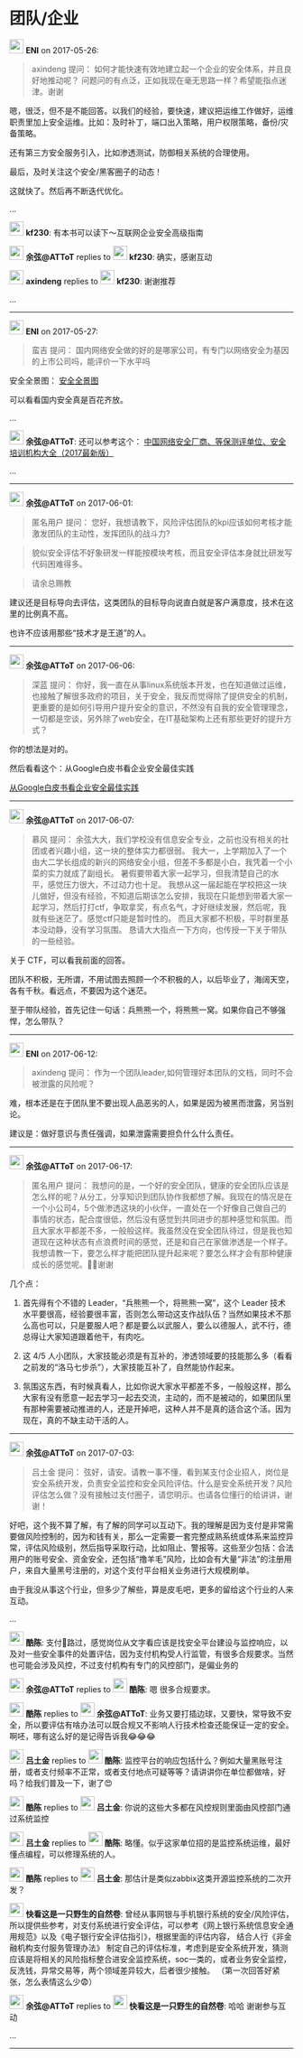 # 团队/企业

<img src="https://file.xiaomiquan.com/f2/18/f2187aaef0629494fb3ab1ab45faea17ed9021d9408eb286db2694c418ae7acf.jpg" width="25px"/> __ENI__ on 2017-05-26:

> axindeng 提问：
如何才能快速有效地建立起一个企业的安全体系，并且良好地推动呢？ 问题问的有点泛，正如我现在毫无思路一样？希望能指点迷津。谢谢


嗯，很泛，但不是不能回答。以我们的经验，要快速，建议把运维工作做好，运维职责里加上安全运维。比如：及时补丁，端口出入策略，用户权限策略，备份/灾备策略。

还有第三方安全服务引入，比如渗透测试，防御相关系统的合理使用。

最后，及时关注这个安全/黑客圈子的动态！

这就快了。然后再不断迭代优化。



...

<img src="https://file.xiaomiquan.com/fa/65/fa65064c64dfbabd1edf2a4283b03e86b51d48eaa326a21f10120c69ca94b308.jpg" width="25px"/> __kf230__: 有本书可以读下～互联网企业安全高级指南

<img src="https://file.xiaomiquan.com/96/86/9686aeac0faa9aa0efc8cc53e1617273dd5e53e7a0425b9f06b68f806f03ca15.jpg" width="25px"/> __余弦@ATToT__ replies to <img src="https://file.xiaomiquan.com/fa/65/fa65064c64dfbabd1edf2a4283b03e86b51d48eaa326a21f10120c69ca94b308.jpg" width="25px"/> __kf230__: 确实，感谢互动

<img src="https://file.xiaomiquan.com/f6/fa/f6fac18c1f86fe2ca889e07eb41cc651ec18dbd1db1616863065e330f75273de.jpg" width="25px"/> __axindeng__ replies to <img src="https://file.xiaomiquan.com/fa/65/fa65064c64dfbabd1edf2a4283b03e86b51d48eaa326a21f10120c69ca94b308.jpg" width="25px"/> __kf230__: 谢谢推荐

...

---

<img src="https://file.xiaomiquan.com/f2/18/f2187aaef0629494fb3ab1ab45faea17ed9021d9408eb286db2694c418ae7acf.jpg" width="25px"/> __ENI__ on 2017-05-27:

> 蛮吉 提问：
国内网络安全做的好的是哪家公司，有专门以网络安全为基因的上市公司吗，能评价一下水平吗


安全全景图：
[安全全景图](http://all.aqniu.com/)



可以看看国内安全真是百花齐放。



...

<img src="https://file.xiaomiquan.com/96/86/9686aeac0faa9aa0efc8cc53e1617273dd5e53e7a0425b9f06b68f806f03ca15.jpg" width="25px"/> __余弦@ATToT__: 还可以参考这个：
[中国网络安全厂商、等保测评单位、安全培训机构大全（2017最新版）](http://mp.weixin.qq.com/s/-q4TBhaTsBpulf5mhGSurw)


...

------

<img src="https://file.xiaomiquan.com/96/86/9686aeac0faa9aa0efc8cc53e1617273dd5e53e7a0425b9f06b68f806f03ca15.jpg" width="25px"/> __余弦@ATToT__ on 2017-06-01:

> 匿名用户 提问：
您好，我想请教下，风险评估团队的kpi应该如何考核才能激发团队的主动性，发挥团队的战斗力?

>貌似安全评估不好象研发一样能按模块考核，而且安全评估本身就比研发写代码困难得多。

>请余总赐教


建议还是目标导向去评估，这类团队的目标导向说直白就是客户满意度，技术在这里的比例真不高。

也许不应该用那些“技术才是王道”的人。



---

<img src="https://file.xiaomiquan.com/96/86/9686aeac0faa9aa0efc8cc53e1617273dd5e53e7a0425b9f06b68f806f03ca15.jpg" width="25px"/> __余弦@ATToT__ on 2017-06-06:

> 深蓝 提问：
你好，我一直在从事linux系统版本开发，也在知道做过运维，也接触了解很多政府的项目，关于安全，我反而觉得除了提供安全的机制，更重要的是如何引导用户提升安全的意识，不然没有自我的安全管理理念，一切都是空谈，另外除了web安全，在IT基础架构上还有那些更好的提升方式？


你的想法是对的。

然后看看这个：从Google白皮书看企业安全最佳实践


[从Google白皮书看企业安全最佳实践](http://mp.weixin.qq.com/s/j4mRush9uP-mR8hFbFevQw)


---

<img src="https://file.xiaomiquan.com/96/86/9686aeac0faa9aa0efc8cc53e1617273dd5e53e7a0425b9f06b68f806f03ca15.jpg" width="25px"/> __余弦@ATToT__ on 2017-06-07:

> 慕风 提问：
余弦大大，我们学校没有信息安全专业，之前也没有相关的社团或者兴趣小组，这一块的整体实力都很弱。
我大一，上学期加入了一个由大二学长组成的新兴的网络安全小组，但差不多都是小白，我凭着一个小菜的实力就成了副组长。
暑假要带着大家一起学习，但我清楚自己的水平，感觉压力很大，不过动力也十足。
我想从这一届起能在学校把这一块儿做好，但没有经验，不知道后期该怎么安排，我现在只能想到带着大家一起学习，然后打打ctf，争取拿奖，有点名气，才好继续发展，然后呢，我就有些迷茫了。感觉ctf只能是暂时性的。
而且大家都不积极，平时群里基本没动静，没有学习氛围。
恳请大大指点一下方向，也传授一下关于带队的一些经验。


关于 CTF，可以看我前面的回答。

团队不积极，无所谓，不用试图去照顾一个不积极的人，以后毕业了，海阔天空，各有千秋。看远点，不要因为这个迷茫。

至于带队经验，首先记住一句话：兵熊熊一个，将熊熊一窝。如果你自己不够强悍，怎么带队？



---

<img src="https://file.xiaomiquan.com/f2/18/f2187aaef0629494fb3ab1ab45faea17ed9021d9408eb286db2694c418ae7acf.jpg" width="25px"/> __ENI__ on 2017-06-12:

> axindeng 提问：
作为一个团队leader,如何管理好本团队的文档，同时不会被泄露的风险呢？


难，根本还是在于团队里不要出现人品恶劣的人，如果是因为被黑而泄露，另当别论。

建议是：做好意识与责任强调，如果泄露需要担负什么什么责任。



---

<img src="https://file.xiaomiquan.com/96/86/9686aeac0faa9aa0efc8cc53e1617273dd5e53e7a0425b9f06b68f806f03ca15.jpg" width="25px"/> __余弦@ATToT__ on 2017-06-17:

> 匿名用户 提问：
我想问的是，一个好的安全团队，健康的安全团队应该是怎么样的呢？从分工，分享知识到团队协作我都想了解。我现在的情况是在一个小公司4，5个做渗透这块的小伙伴，一直处在一个好像自己做自己的事情的状态，配合度很低，然后没有感觉到共同进步的那种感觉和氛围。而且大家水平都差不多，一般般这样。我虽然没在安全团队待过，但是我也知道现在这种状态有点浪费时间的感觉，还是和自己在家做渗透是一个样子。我想请教一下，要怎么样才能把团队提升起来呢？要怎么样才会有那种健康成长的感觉呢。🙏🙏谢谢


几个点：

1. 首先得有个不错的 Leader，“兵熊熊一个，将熊熊一窝”，这个 Leader 技术水平要很高，经验要很丰富，否则怎么带动这支作战队伍？当然如果技术不那么高也可以，只是要服人吧？都是要么以武服人，要么以德服人，武不行，德总得让大家知道跟着他干，有肉吃。

2. 这 4/5 人小团队，大家技能必须是有互补的，渗透领域要的技能那么多（看看之前发的“洛马七步杀”），大家技能互补了，自然能协作起来。

3. 氛围这东西，有时候真看人，比如你说大家水平都差不多，一般般这样，那么大家有没有愿意一起去学习一起去交流，主动的，而不是被动的，如果团队里有那种需要被动推进的人，还是开掉吧，这种人并不是真的适合这个活。因为现在，真的不缺主动干活的人。



---

<img src="https://file.xiaomiquan.com/96/86/9686aeac0faa9aa0efc8cc53e1617273dd5e53e7a0425b9f06b68f806f03ca15.jpg" width="25px"/> __余弦@ATToT__ on 2017-07-03:

> 吕土金 提问：
弦好，请安。请教一事不懂，看到某支付企业招人，岗位是安全系统开发，负责安全监控和安全风险评估。什么是安全系统开发？风险评估怎么做？没有接触过支付圈子，请您明示。也请各位懂行的给讲讲，谢谢！


好吧，这个我不算了解，有了解的同学可以互动下。我的理解是因为支付是非常需要做风险控制的，因为和钱有关，那么一定需要一套完整成熟系统或体系来监控异常，评估风险级别，然后指导采取行动，比如阻止、警报等。这些至少包括：合法用户的账号安全、资金安全，还包括“撸羊毛”风险，比如会有大量“非法”的注册用户，来自大量黑号注册的，对这个支付平台相关业务进行大规模刷单。

由于我没从事这个行业，但多少了解些，算是皮毛吧，更多的留给这个行业的人来互动。



...

<img src="https://file.xiaomiquan.com/e0/68/e068be5010ad7a437c06f83586e6ccbdebe43df1419a8be656e2ff3c763bbc7b.jpg" width="25px"/> __酷陈__: 支付🐶路过，感觉岗位从文字看应该是找安全平台建设与监控响应，以及对一些安全事件的处置评估，因为支付机构受人行监管，有很多合规要求。当然也可能会涉及风控，不过支付机构有专门的风控部门，是偏业务的

<img src="https://file.xiaomiquan.com/96/86/9686aeac0faa9aa0efc8cc53e1617273dd5e53e7a0425b9f06b68f806f03ca15.jpg" width="25px"/> __余弦@ATToT__ replies to <img src="https://file.xiaomiquan.com/e0/68/e068be5010ad7a437c06f83586e6ccbdebe43df1419a8be656e2ff3c763bbc7b.jpg" width="25px"/> __酷陈__: 嗯 很多合规要求。

<img src="https://file.xiaomiquan.com/e0/68/e068be5010ad7a437c06f83586e6ccbdebe43df1419a8be656e2ff3c763bbc7b.jpg" width="25px"/> __酷陈__ replies to <img src="https://file.xiaomiquan.com/96/86/9686aeac0faa9aa0efc8cc53e1617273dd5e53e7a0425b9f06b68f806f03ca15.jpg" width="25px"/> __余弦@ATToT__: 业务又要打插边球，又要快，常导致不安全，所以要评估有啥办法可以既合规又不影响人行技术检查还能保证一定的安全。啊呸，哪有这么好的是记得告诉我😂😂😂

<img src="https://file.xiaomiquan.com/78/e9/78e9ff588e637881e951e6a67a256e8fae0f2bd3cbe34dda75f5839f21405851.jpg" width="25px"/> __吕土金__ replies to <img src="https://file.xiaomiquan.com/e0/68/e068be5010ad7a437c06f83586e6ccbdebe43df1419a8be656e2ff3c763bbc7b.jpg" width="25px"/> __酷陈__: 监控平台的响应包括什么？例如大量黑账号注册，或者支付频率不正常，或者支付地点可疑等等？请讲讲你在单位都做啥，好吗？给我们普及一下，谢了😍

<img src="https://file.xiaomiquan.com/e0/68/e068be5010ad7a437c06f83586e6ccbdebe43df1419a8be656e2ff3c763bbc7b.jpg" width="25px"/> __酷陈__ replies to <img src="https://file.xiaomiquan.com/78/e9/78e9ff588e637881e951e6a67a256e8fae0f2bd3cbe34dda75f5839f21405851.jpg" width="25px"/> __吕土金__: 你说的这些大多都在风控规则里面由风控部门通过系统监控

<img src="https://file.xiaomiquan.com/78/e9/78e9ff588e637881e951e6a67a256e8fae0f2bd3cbe34dda75f5839f21405851.jpg" width="25px"/> __吕土金__ replies to <img src="https://file.xiaomiquan.com/e0/68/e068be5010ad7a437c06f83586e6ccbdebe43df1419a8be656e2ff3c763bbc7b.jpg" width="25px"/> __酷陈__: 略懂。似乎这家单位招的是监控系统运维，最好懂点编程，可以修理系统的人。

<img src="https://file.xiaomiquan.com/e0/68/e068be5010ad7a437c06f83586e6ccbdebe43df1419a8be656e2ff3c763bbc7b.jpg" width="25px"/> __酷陈__ replies to <img src="https://file.xiaomiquan.com/78/e9/78e9ff588e637881e951e6a67a256e8fae0f2bd3cbe34dda75f5839f21405851.jpg" width="25px"/> __吕土金__: 那估计是类似zabbix这类开源监控系统的二次开发？

<img src="https://file.xiaomiquan.com/77/94/7794a6fa7fe3127b708f61d481fc168de96e9be8d2484ddd20ab6edb9153c405.jpg" width="25px"/> __快看这是一只野生的自然卷__: 曾经从事网银与手机银行系统的安全/风险评估，所以提供些参考，对支付系统进行安全评估，可以参考《网上银行系统信息安全通用规范》以及《电子银行安全评估指引》，根据里面的评估内容， 结合人行《非金融机构支付服务管理办法》 制定自己的评估标准，考虑到是安全系统开发，猜测应该是将相关的风险指标整合进安全监控系统，soc一类的，或者业务安全监控，反洗钱，异常交易等，两个领域差异较大，后者很少接触。
（第一次回答好紧张，怎么表情这么少😨）

<img src="https://file.xiaomiquan.com/96/86/9686aeac0faa9aa0efc8cc53e1617273dd5e53e7a0425b9f06b68f806f03ca15.jpg" width="25px"/> __余弦@ATToT__ replies to <img src="https://file.xiaomiquan.com/77/94/7794a6fa7fe3127b708f61d481fc168de96e9be8d2484ddd20ab6edb9153c405.jpg" width="25px"/> __快看这是一只野生的自然卷__: 哈哈 谢谢参与互动


...

---


